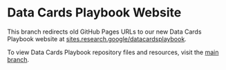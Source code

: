 # Data Cards Playbook Website

This branch redirects old GitHub Pages URLs to our new Data Cards Playbook
website at [sites.research.google/datacardsplaybook](https://sites.research.google/datacardsplaybook).

To view Data Cards Playbook repository files and resources,
visit the [main branch](https://github.com/PAIR-code/datacardsplaybook).
